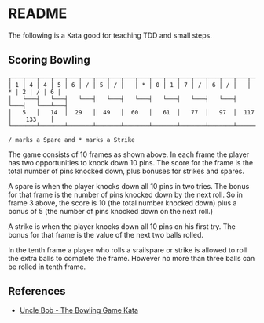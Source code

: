 # README

The following is a Kata good for teaching TDD and small steps.

## Scoring Bowling

```
┌───┬───┬───┬───┬───┬───┬───┬───┬───┬───┬───┬───┬───┬───┬───┬───┬───┬───┬───┬───┬───┐
│ 1 │ 4 │ 4 │ 5 │ 6 │ / │ 5 │ / │   │ * │ 0 │ 1 │ 7 │ / │ 6 │ / │   │ * │ 2 │ / │ 6 │
│   └───┤   └───┤   └───┤   └───┤   └───┤   └───┤   └───┤   └───┤   └───┤   └───┴───┤
│   5   │   14  │  29   │  49   │  60   │   61  │   77  │   97  │  117  │    133    │
└───────┴───────┴───────┴───────┴───────┴───────┴───────┴───────┴───────┴───────────┘

/ marks a Spare and * marks a Strike
```

The game consists of 10 frames as shown above. In each frame the player has two opportunities to knock down 10 pins. The score for the frame is the total number of pins knocked down, plus bonuses for strikes and spares.

A spare is when the player knocks down all 10 pins in two tries. The bonus for that frame is the number of pins knocked down by the next roll. So in frame 3 above, the score is 10 (the total number knocked down) plus a bonus of 5 (the number of pins knocked down on the next roll.)

A strike is when the player knocks down all 10 pins on his first try. The bonus for that frame is the value of the next two balls rolled.

In the tenth frame a player who rolls a srailspare or strike is allowed to roll the extra balls to complete the frame. However no more than three balls can be rolled in tenth frame.

## References

* [Uncle Bob - The Bowling Game Kata](http://www.butunclebob.com/ArticleS.UncleBob.TheBowlingGameKata)
